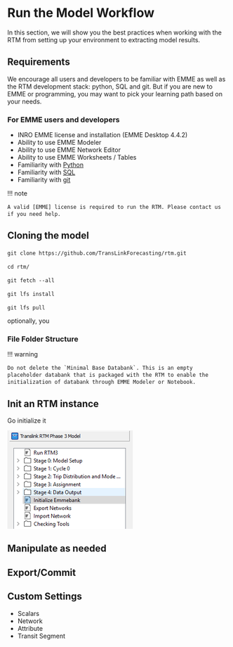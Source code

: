 
# Run the Model Workflow

In this section, we will show you the best practices when working with the RTM from setting up your environment to extracting model results.

## Requirements

We encourage all users and developers to be familiar with EMME as well as the RTM development stack: python, SQL and git. But if you are new to EMME or programming, you may want to pick your learning path based on your needs.

### For EMME users and developers
* INRO EMME license and installation (EMME Desktop 4.4.2)
* Ability to use EMME Modeler
* Ability to use EMME Network Editor
* Ability to use EMME Worksheets / Tables
* Familiarity with [Python]
* Familiarity with [SQL]
* Familiarity with [git]

[Python]: https://www.learnpython.org/
[SQL]: https://www.w3schools.com/sql/
[git]: https://git-scm.com/docs

!!! note

    A valid [EMME] license is required to run the RTM. Please contact us if you need help.

[EMME]: https://www.inrosoftware.com/en/products/emme/


## Cloning the model

`git clone https://github.com/TransLinkForecasting/rtm.git`

`cd rtm/`

`git fetch --all`

`git lfs install`

`git lfs pull`

optionally, you 


### File Folder Structure

!!! warning

    Do not delete the `Minimal Base Databank`. This is an empty placeholder databank that is packaged with the RTM to enable the initialization of databank through EMME Modeler or Notebook.


## Init an RTM instance

Go initialize it

![initialize](img/workflow/initialize_emme_0.png)



## Manipulate as needed

## Export/Commit

## Custom Settings
   - Scalars
   - Network
   - Attribute
   - Transit Segment

